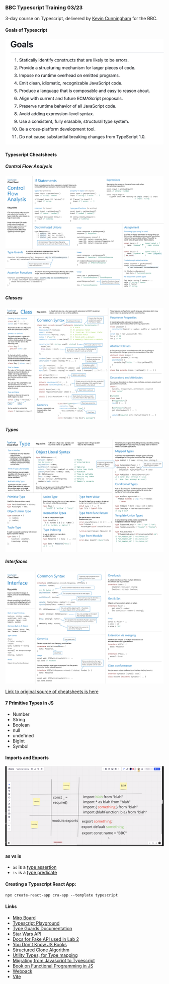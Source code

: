 ### BBC Typescript Training 03/23

3-day course on Typescript, delivered by [Kevin Cunningham](https://www.kevincunningham.co.uk) for the BBC.

#### Goals of Typescript
![Typescript Goals](img/tsGoals.png)

#### Typescript Cheatsheets

##### Control Flow Analysis
![Control Flow Analysis](img/TypeScriptControlFlowAnalysis.png)

##### Classes
![Classes](img/TypeScriptClasses.png)

##### Types
![Types](img/TypeScriptTypes.png)

##### Interfaces
![Interfaces](img/TypeScriptInterfaces.png)

[Link to original source of cheatsheets is here](https://www.typescriptlang.org/cheatsheets)

#### 7 Primitive Types in JS
* Number
* String
* Boolean
* null
* undefined
* BigInt
* Symbol

#### Imports and Exports
![Imports and Exports](img/importsAndExports.png)

#### as vs is
* `as` is a [type assertion](https://www.typescriptlang.org/docs/handbook/basic-types.html#type-assertions)
* `is` is a [type predicate](https://www.typescriptlang.org/docs/handbook/advanced-types.html#using-type-predicates)

#### Creating a Typescript React App:
```
npx create-react-app cra-app --template typescript
```

#### Links
* [Miro Board](https://miro.com/app/board/uXjVOiRglBM=/)
* [Typescript Playground](typescriptlang.org/play)
* [Type Guards Documentation](typescriptlang.org/docs/handbook/advanced-types.html)
* [Star Wars API](swapi.dev)
* [Docs for Fake API used in Lab 2](https://jsonplaceholder.typicode.com)
* [You Don't Know JS Books](https://github.com/getify/You-Dont-Know-JS)
* [Structured Clone Algorithm](https://developer.mozilla.org/en-US/docs/Web/API/Web_Workers_API/Structured_clone_algorithm)
* [Utility Types, for Type mapping](https://www.typescriptlang.org/docs/handbook/utility-types.html#picktype-keys)
* [Migrating from Javascript to Typescript](https://www.typescriptlang.org/docs/handbook/migrating-from-javascript.html)
* [Book on Functional Programming in JS](https://github.com/MostlyAdequate/mostly-adequate-guide)
* [Webpack](https://webpack.js.org)
* [Vite](https://vitejs.dev/guide/)

[comment]: <> (todo: refer back to beginning of day 1 recording - 'typescript does 4 things'. Add this to readme and tidy everything up.)